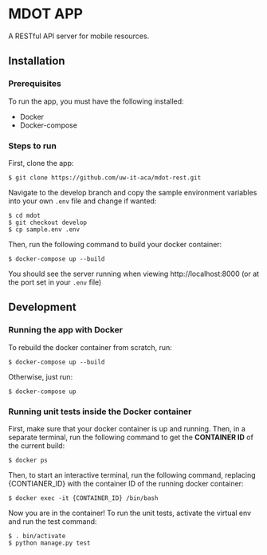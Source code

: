 # MDOT APP #

A RESTful API server for mobile resources.

## Installation ##

### Prerequisites ###
To run the app, you must have the following installed:
* Docker
* Docker-compose

### Steps to run ###
First, clone the app:

    $ git clone https://github.com/uw-it-aca/mdot-rest.git

Navigate to the develop branch and copy the sample environment variables into your own `.env` file and change if wanted:

    $ cd mdot
    $ git checkout develop
    $ cp sample.env .env

Then, run the following command to build your docker container:

    $ docker-compose up --build

You should see the server running when viewing http://localhost:8000 (or at the port set in your `.env` file)

## Development ##

### Running the app with Docker ###

To rebuild the docker container from scratch, run: 

    $ docker-compose up --build

Otherwise, just run:

    $ docker-compose up


### Running unit tests inside the Docker container ###
First, make sure that your docker container is up and running. Then, in a separate terminal, run the following command to get the __CONTAINER  ID__ of the current build:

    $ docker ps

Then, to start an interactive terminal, run the following command, replacing {CONTIANER_ID} with the container ID of the running docker container:

    $ docker exec -it {CONTAINER_ID} /bin/bash

Now you are in the container! To run the unit tests, activate the virtual env and run the test command:

    $ . bin/activate
    $ python manage.py test